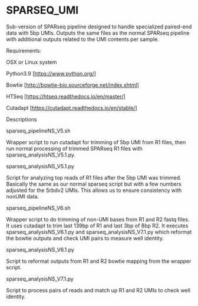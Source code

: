# SPARSEQ_UMI
Sub-version of SPARseq pipeline designed to handle specialized paired-end data with 5bp UMIs.  Outputs the same files as the normal SPARseq pipeline with additional outputs related to the UMI contents per sample. 


Requirements:

OSX or Linux system

Python3.9 [https://www.python.org/]

Bowtie [http://bowtie-bio.sourceforge.net/index.shtml]

HTSeq [https://htseq.readthedocs.io/en/master/]

Cutadapt [https://cutadapt.readthedocs.io/en/stable/]

Descriptions

sparseq_pipelineNS_V5.sh

Wrapper script to run cutadapt for trimming of 5bp UMI from R1 files, then run normal processing of trimmed SPARseq R1 files with sparseq_analysisNS_V5.1.py. 

sparseq_analysisNS_V5.1.py

Script for analyzing top reads of R1 files after the 5bp UMI was trimmed. Basically the same as our normal sparseq script but with a few numbers adjusted for the Srbdv2 UMIs. This allows us to ensure consistency with nonUMI data.

sparseq_pipelineNS_V6.sh

Wrapper script to do trimming of non-UMI bases from R1 and R2 fastq files. It uses cutadapt to trim last 139bp of R1 and last 3bp of 8bp R2. It executes sparseq_analysisNS_V6.1.py and sparseq_analysisNS_V7.1.py which reformat the bowtie outputs and check UMI pairs to measure well identity.
 
sparseq_analysisNS_V6.1.py

Script to reformat outputs from R1 and R2 bowtie mapping from the wrapper script. 

sparseq_analysisNS_V7.1.py

Script to process pairs of reads and match up R1 and R2 UMIs to check well identity. 




